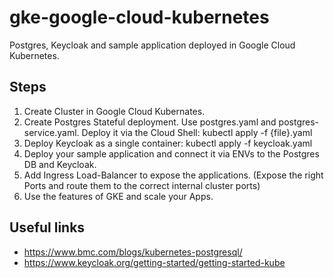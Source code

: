 # gke-google-cloud-kubernetes
 Postgres, Keycloak and sample application deployed in Google Cloud Kubernetes.
 
 ## Steps
 
 1) Create Cluster in Google Cloud Kubernates.
 2) Create Postgres Stateful deployment. Use postgres.yaml and postgres-service.yaml. Deploy it via the Cloud Shell: kubectl apply -f {file}.yaml
 3) Deploy Keycloak as a single container: kubectl apply -f keycloak.yaml
 5) Deploy your sample application and connect it via ENVs to the Postgres DB and Keycloak.
 6) Add Ingress Load-Balancer to expose the applications. (Expose the right Ports and route them to the correct internal cluster ports)
 7) Use the features of GKE and scale your Apps. 

## Useful links
- https://www.bmc.com/blogs/kubernetes-postgresql/
- https://www.keycloak.org/getting-started/getting-started-kube
